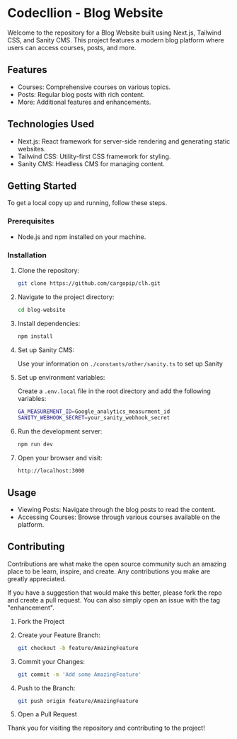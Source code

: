 # Codecllion - Blog Website

Welcome to the repository for a Blog Website built using Next.js, Tailwind CSS, and Sanity CMS. This project features a modern blog platform where users can access courses, posts, and more.

## Features

- Courses: Comprehensive courses on various topics.
- Posts: Regular blog posts with rich content.
- More: Additional features and enhancements.

## Technologies Used

- Next.js: React framework for server-side rendering and generating static websites.
- Tailwind CSS: Utility-first CSS framework for styling.
- Sanity CMS: Headless CMS for managing content.

## Getting Started

To get a local copy up and running, follow these steps.

### Prerequisites

- Node.js and npm installed on your machine.

### Installation

1. Clone the repository:

   ```bash
   git clone https://github.com/cargopip/clh.git
   ```

2. Navigate to the project directory:

   ```bash
   cd blog-website
   ```

3. Install dependencies:

   ```bash
   npm install
   ```

4. Set up Sanity CMS:

   Use your information on `./constants/other/sanity.ts` to set up Sanity

5. Set up environment variables:

   Create a `.env.local` file in the root directory and add the following variables:

   ```bash
   GA_MEASUREMENT_ID=Google_analytics_measurment_id
   SANITY_WEBHOOK_SECRET=your_sanity_webhook_secret
   ```

6. Run the development server:

   ```bash
   npm run dev
   ```

7. Open your browser and visit:

   `http://localhost:3000`

## Usage

- Viewing Posts: Navigate through the blog posts to read the content.
- Accessing Courses: Browse through various courses available on the platform.

## Contributing

Contributions are what make the open source community such an amazing place to be learn, inspire, and create. Any contributions you make are greatly appreciated.

If you have a suggestion that would make this better, please fork the repo and create a pull request. You can also simply open an issue with the tag "enhancement".

1. Fork the Project

2. Create your Feature Branch:

   ```bash
   git checkout -b feature/AmazingFeature
   ```

3. Commit your Changes:

   ```bash
   git commit -m 'Add some AmazingFeature'
   ```

4. Push to the Branch:

   ```bash
   git push origin feature/AmazingFeature
   ```

5. Open a Pull Request

Thank you for visiting the repository and contributing to the project!
